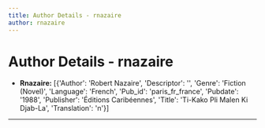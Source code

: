 ```yaml
---
title: Author Details - rnazaire
author: rnazaire
---
```


# Author Details - rnazaire

<ul>
    <li><strong>Rnazaire:</strong> [{'Author': 'Robert Nazaire', 'Descriptor': '', 'Genre': 'Fiction (Novel)', 'Language': 'French', 'Pub_id': 'paris_fr_france', 'Pubdate': '1988', 'Publisher': 'Éditions Caribéennes', 'Title': 'Ti-Kako Pli Malen Ki Djab-La', 'Translation': 'n'}]</li>
</ul>
<hr>